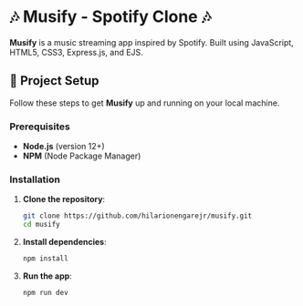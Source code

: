 # 🎶 Musify - Spotify Clone 🎶

**Musify** is a music streaming app inspired by Spotify. Built using JavaScript, HTML5, CSS3, Express.js, and EJS.

## 🚀 Project Setup

Follow these steps to get **Musify** up and running on your local machine.

### Prerequisites

- **Node.js** (version 12+)
- **NPM** (Node Package Manager)

### Installation

1. **Clone the repository**:
   ```bash
   git clone https://github.com/hilarionengarejr/musify.git
   cd musify
   ```

2. **Install dependencies**:
   ```bash
   npm install
   ```

3. **Run the app**:
   ```bash
   npm run dev
   ```


